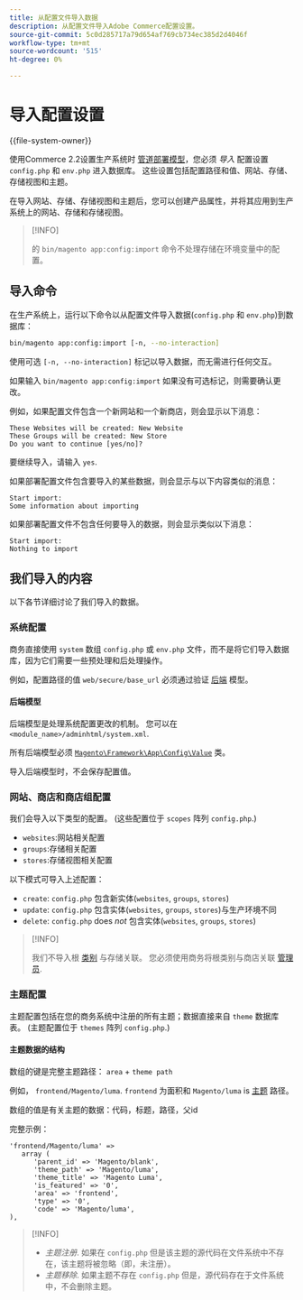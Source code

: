```yaml
---
title: 从配置文件导入数据
description: 从配置文件导入Adobe Commerce配置设置。
source-git-commit: 5c0d285717a79d654af769cb734ec385d2d4046f
workflow-type: tm+mt
source-wordcount: '515'
ht-degree: 0%

---
```



# 导入配置设置

{{file-system-owner}}

使用Commerce 2.2设置生产系统时 [管道部署模型](../deployment/technical-details.md)，您必须 _导入_ 配置设置 `config.php` 和 `env.php` 进入数据库。
这些设置包括配置路径和值、网站、存储、存储视图和主题。

在导入网站、存储、存储视图和主题后，您可以创建产品属性，并将其应用到生产系统上的网站、存储和存储视图。

>[!INFO]
>
>的 `bin/magento app:config:import` 命令不处理存储在环境变量中的配置。

## 导入命令

在生产系统上，运行以下命令以从配置文件导入数据(`config.php` 和 `env.php`)到数据库：

```bash
bin/magento app:config:import [-n, --no-interaction]
```

使用可选 `[-n, --no-interaction]` 标记以导入数据，而无需进行任何交互。

如果输入 `bin/magento app:config:import` 如果没有可选标记，则需要确认更改。

例如，如果配置文件包含一个新网站和一个新商店，则会显示以下消息：

```terminal
These Websites will be created: New Website
These Groups will be created: New Store
Do you want to continue [yes/no]?
```

要继续导入，请输入 `yes`.

如果部署配置文件包含要导入的某些数据，则会显示与以下内容类似的消息：

```terminal
Start import:
Some information about importing
```

如果部署配置文件不包含任何要导入的数据，则会显示类似以下消息：

```terminal
Start import:
Nothing to import
```

## 我们导入的内容

以下各节详细讨论了我们导入的数据。

### 系统配置

商务直接使用 `system` 数组 `config.php` 或 `env.php` 文件，而不是将它们导入数据库，因为它们需要一些预处理和后处理操作。

例如，配置路径的值 `web/secure/base_url` 必须通过验证 [后端](https://glossary.magento.com/backend) 模型。

#### 后端模型

后端模型是处理系统配置更改的机制。
您可以在 `<module_name>/adminhtml/system.xml`.

所有后端模型必须 [`Magento\Framework\App\Config\Value`](https://github.com/magento/magento2/blob/2.4/lib/internal/Magento/Framework/App/Config/Value.php) 类。

导入后端模型时，不会保存配置值。

### 网站、商店和商店组配置

我们会导入以下类型的配置。
(这些配置位于 `scopes` 阵列 `config.php`.)

- `websites`:网站相关配置
- `groups`:存储相关配置
- `stores`:存储视图相关配置

以下模式可导入上述配置：

- `create`: `config.php` 包含新实体(`websites`, `groups`, `stores`)
- `update`: `config.php` 包含实体(`websites`, `groups`, `stores`)与生产环境不同
- `delete`: `config.php` does _not_ 包含实体(`websites`, `groups`, `stores`)

>[!INFO]
>
>我们不导入根 [类别](https://glossary.magento.com/category) 与存储关联。 您必须使用商务将根类别与商店关联 [管理员](https://glossary.magento.com/admin).

### 主题配置

主题配置包括在您的商务系统中注册的所有主题；数据直接来自 `theme` 数据库表。 (主题配置位于 `themes` 阵列 `config.php`.)

#### 主题数据的结构

数组的键是完整主题路径： `area` + `theme path`

例如， `frontend/Magento/luma`.
`frontend` 为面积和 `Magento/luma` is [主题](https://glossary.magento.com/theme) 路径。

数组的值是有关主题的数据：代码，标题，路径，父id

完整示例：

```php?start_inline=1
'frontend/Magento/luma' =>
   array (
      'parent_id' => 'Magento/blank',
      'theme_path' => 'Magento/luma',
      'theme_title' => 'Magento Luma',
      'is_featured' => '0',
      'area' => 'frontend',
      'type' => '0',
      'code' => 'Magento/luma',
),
```

>[!INFO]
>
>- _主题注册_. 如果在 `config.php` 但是该主题的源代码在文件系统中不存在，该主题将被忽略（即，未注册）。
>- _主题移除_. 如果主题不存在 `config.php` 但是，源代码存在于文件系统中，不会删除主题。

